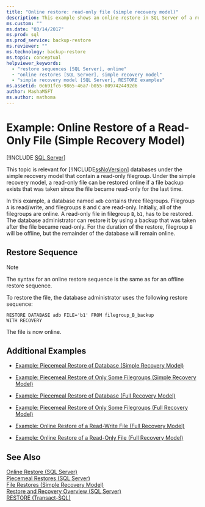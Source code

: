 ```yaml
---
title: "Online restore: read-only file (simple recovery model)"
description: This example shows an online restore in SQL Server of a read-only file for a database using the simple recovery model with multiple filegroups.
ms.custom: ""
ms.date: "03/14/2017"
ms.prod: sql
ms.prod_service: backup-restore
ms.reviewer: ""
ms.technology: backup-restore
ms.topic: conceptual
helpviewer_keywords: 
  - "restore sequences [SQL Server], online"
  - "online restores [SQL Server], simple recovery model"
  - "simple recovery model [SQL Server], RESTORE examples"
ms.assetid: 0c691fc6-9865-46a7-b055-8097424492d6
author: MashaMSFT
ms.author: mathoma
---
```

# Example: Online Restore of a Read-Only File (Simple Recovery Model)
 [!INCLUDE [SQL Server](../../includes/applies-to-version/sqlserver.md)]

  This topic is relevant for [!INCLUDE[ssNoVersion](../../includes/ssnoversion-md.md)] databases under the simple recovery model that contain a read-only filegroup. Under the simple recovery model, a read-only file can be restored online if a file backup exists that was taken since the file became read-only for the last time.  
  
 In this example, a database named `adb` contains three filegroups. Filegroup `A` is read/write, and filegroups `B` and `C` are read-only. Initially, all of the filegroups are online. A read-only file in filegroup `B`, `b1`, has to be restored. The database administrator can restore it by using a backup that was taken after the file became read-only. For the duration of the restore, filegroup `B` will be offline, but the remainder of the database will remain online.  
  
## Restore Sequence  
  
> [!NOTE]  
>  The syntax for an online restore sequence is the same as for an offline restore sequence.  
  
 To restore the file, the database administrator uses the following restore sequence:  
  
```  
RESTORE DATABASE adb FILE='b1' FROM filegroup_B_backup   
WITH RECOVERY  
```  
  
 The file is now online.  
  
## Additional Examples  
  
-   [Example: Piecemeal Restore of Database &#40;Simple Recovery Model&#41;](../../relational-databases/backup-restore/example-piecemeal-restore-of-database-simple-recovery-model.md)  
  
-   [Example: Piecemeal Restore of Only Some Filegroups &#40;Simple Recovery Model&#41;](../../relational-databases/backup-restore/example-piecemeal-restore-of-only-some-filegroups-simple-recovery-model.md)  
  
-   [Example: Piecemeal Restore of Database &#40;Full Recovery Model&#41;](../../relational-databases/backup-restore/example-piecemeal-restore-of-database-full-recovery-model.md)  
  
-   [Example: Piecemeal Restore of Only Some Filegroups &#40;Full Recovery Model&#41;](../../relational-databases/backup-restore/example-piecemeal-restore-of-only-some-filegroups-full-recovery-model.md)  
  
-   [Example: Online Restore of a Read-Write File &#40;Full Recovery Model&#41;](../../relational-databases/backup-restore/example-online-restore-of-a-read-write-file-full-recovery-model.md)  
  
-   [Example: Online Restore of a Read-Only File &#40;Full Recovery Model&#41;](../../relational-databases/backup-restore/example-online-restore-of-a-read-only-file-full-recovery-model.md)  
  
## See Also  
 [Online Restore &#40;SQL Server&#41;](../../relational-databases/backup-restore/online-restore-sql-server.md)   
 [Piecemeal Restores &#40;SQL Server&#41;](../../relational-databases/backup-restore/piecemeal-restores-sql-server.md)   
 [File Restores &#40;Simple Recovery Model&#41;](../../relational-databases/backup-restore/file-restores-simple-recovery-model.md)   
 [Restore and Recovery Overview &#40;SQL Server&#41;](../../relational-databases/backup-restore/restore-and-recovery-overview-sql-server.md)   
 [RESTORE &#40;Transact-SQL&#41;](../../t-sql/statements/restore-statements-transact-sql.md)  
  
  
